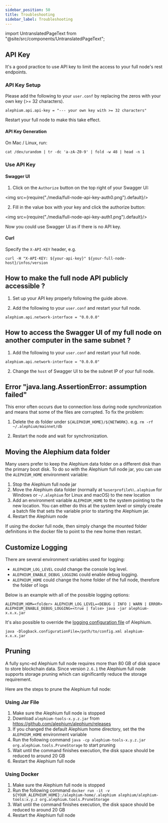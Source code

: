 ```yaml
---
sidebar_position: 50
title: Troubleshooting
sidebar_label: Troubleshooting
---
```


import UntranslatedPageText from "@site/src/components/UntranslatedPageText";

<UntranslatedPageText />

## API Key

It's a good practice to use API key to limit the access to your full node's rest endpoints.

### API Key Setup

Please add the following to your `user.conf` by replacing the zeros with your own key (>= 32 characters).

```
alephium.api.api-key = "--- your own key with >= 32 characters"
```

Restart your full node to make this take effect.

#### API Key Generation

On Mac / Linux, run:

```shell
cat /dev/urandom | tr -dc 'a-zA-Z0-9' | fold -w 48 | head -n 1
```

### Use API Key

#### Swagger UI

1. Click on the `Authorize` button on the top right of your Swagger UI:

<img src={require("./media/full-node-api-key-auth0.png").default}/>

2. Fill in the value box with your key and click the authorize button:

<img src={require("./media/full-node-api-key-auth1.png").default}/>

Now you could use Swagger UI as if there is no API key.

#### Curl

Specify the `X-API-KEY` header, e.g.

```shell
curl -H "X-API-KEY: ${your-api-key}" ${your-full-node-host}/infos/version
```

## How to make the full node API publicly accessible ?

1. Set up your API key properly following the guide above.

2. Add the following to your `user.conf` and restart your full node.

```
alephium.api.network-interface = "0.0.0.0"
```

## How to access the Swagger UI of my full node on another computer in the same subnet ?

1. Add the following to your `user.conf` and restart your full node.

```
alephium.api.network-interface = "0.0.0.0"
```

2. Change the `host` of Swagger UI to be the subnet IP of your full node.

## Error "java.lang.AssertionError: assumption failed"

This error often occurs due to connection loss during node synchronization and means that some of the files are corrupted.
To fix the problem:

1. Delete the `db` folder under `${ALEPHIUM_HOME}/${NETWORK}`. e.g. `rm -rf ~/.alephium/mainnet/db`

2. Restart the node and wait for synchronization.

## Moving the Alephium data folder

Many users prefer to keep the Alephium data folder on a different disk than the primary boot disk. To do so with the Alephium full node jar, you can use the `ALEPHIUM_HOME` environment variable:

1. Stop the Alephium full node jar
2. Move the Alephium data folder (normally at `%userprofile%\.alephium` for Windows or `~/.alephium` for Linux and macOS) to the new location
3. Add an environment variable `ALEPHIUM_HOME` to the system pointing to the new location. You can either do this at the system level or simply create a batch file that sets the variable prior to starting the Alephium jar.
4. Restart the Alephium node

If using the docker full node, then simply change the mounted folder definitions in the docker file to point to the new home then restart.

## Customize Logging

There are several environment variables used for logging:

- `ALEPHIUM_LOG_LEVEL` could change the console log level.
- `ALEPHIUM_ENABLE_DEBUG_LOGGING` could enable debug logging.
- `ALEPHIUM_HOME` could change the home folder of the full node, therefore the folder of logs

Below is an example with all of the possible logging options:

```
ALEPHIUM_HOM=<folder> ALEPHIUM_LOG_LEVEL=<DEBUG | INFO | WARN | ERROR> ALEPHIUM_ENABLE_DEBUG_LOGGING=<true | false> java -jar alephium-x.x.x.jar
```

It's also possible to override the [logging configuration file](https://github.com/alephium/alephium/blob/master/flow/src/main/resources/logback.xml) of Alephium.

```
java -Dlogback.configurationFile=/path/to/config.xml alephium-x.x.x.jar
```

## Pruning

A fully sync-ed Alephium full node requires more than 80 GB of disk space to store blockchain data. Since
version `2.6.1` the Alephium full node supports storage pruning which can significantly reduce the storage
requirement.

Here are the steps to prune the Alephium full node:

### Using Jar File

1. Make sure the Alephium full node is stopped
2. Download `alephium-tools-x.y.z.jar` from https://github.com/alephium/alephium/releases
3. If you changed the default Alephium home directory, set the the `ALEPHIUM_HOME` environment variable
4. Run the following command `java -cp alephium-tools-x.y.z.jar org.alephium.tools.PruneStorage` to start pruning
5. Wait until the command finishes execution, the disk space should be reduced to around 20 GB
6. Restart the Alephium full node

### Using Docker

1. Make sure the Alephium full node is stopped
2. Run the following command `docker run -it -v ${YOUR_ALEPHIUM_HOME}:/alephium-home/.alephium alephium/alephium-tools:x.y.z org.alephium.tools.PruneStorage`
3. Wait until the command finishes execution, the disk space should be reduced to around 20 GB
4. Restart the Alephium full node
